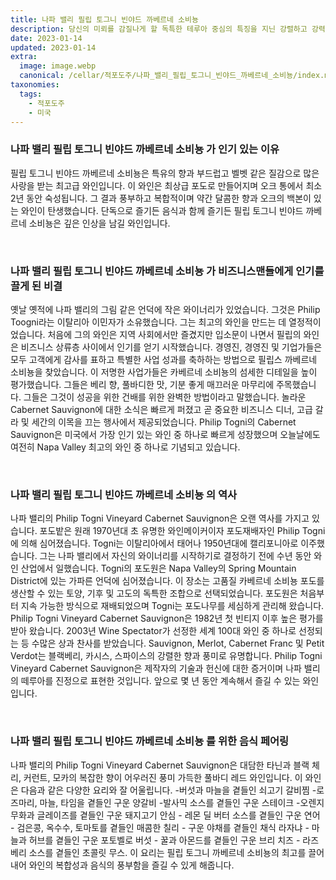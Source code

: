```yaml
---
title: 나파 밸리 필립 토그니 빈야드 까베르네 소비뇽
description: 당신의 미뢰를 감질나게 할 독특한 테루아 중심의 특징을 지닌 강렬하고 강력한 와인입니다.
date: 2023-01-14
updated: 2023-01-14
extra:
  image: image.webp
  canonical: /cellar/적포도주/나파_밸리_필립_토그니_빈야드_까베르네_소비뇽/index.md
taxonomies:
  tags: 
    - 적포도주
    - 미국
---
```



### 나파 밸리 필립 토그니 빈야드 까베르네 소비뇽 가 인기 있는 이유

필립 토그니 빈야드 까베르네 소비뇽은 특유의 향과 부드럽고 벨벳 같은 질감으로 많은 사랑을 받는 최고급 와인입니다. 이 와인은 최상급 포도로 만들어지며 오크 통에서 최소 2년 동안 숙성됩니다. 그 결과 풍부하고 복합적이며 약간 달콤한 향과 오크의 백본이 있는 와인이 탄생했습니다. 단독으로 즐기든 음식과 함께 즐기든 필립 토그니 빈야드 까베르네 소비뇽은 깊은 인상을 남길 와인입니다.

&nbsp;  

### 나파 밸리 필립 토그니 빈야드 까베르네 소비뇽 가 비즈니스맨들에게 인기를 끌게 된 비결

옛날 옛적에 나파 밸리의 그림 같은 언덕에 작은 와이너리가 있었습니다. 그것은 Philip Toogni라는 이탈리아 이민자가 소유했습니다. 그는 최고의 와인을 만드는 데 열정적이었습니다. 처음에 그의 와인은 지역 사회에서만 즐겼지만 입소문이 나면서 필립의 와인은 비즈니스 상류층 사이에서 인기를 얻기 시작했습니다. 경영진, 경영진 및 기업가들은 모두 고객에게 감사를 표하고 특별한 사업 성과를 축하하는 방법으로 필립스 까베르네 소비뇽을 찾았습니다. 이 저명한 사업가들은 카베르네 소비뇽의 섬세한 디테일을 높이 평가했습니다. 그들은 베리 향, 풀바디한 맛, 기분 좋게 매끄러운 마무리에 주목했습니다. 그들은 그것이 성공을 위한 건배를 위한 완벽한 방법이라고 말했습니다. 놀라운 Cabernet Sauvignon에 대한 소식은 빠르게 퍼졌고 곧 중요한 비즈니스 디너, 고급 갈라 및 세간의 이목을 끄는 행사에서 제공되었습니다. Philip Togni의 Cabernet Sauvignon은 미국에서 가장 인기 있는 와인 중 하나로 빠르게 성장했으며 오늘날에도 여전히 Napa Valley 최고의 와인 중 하나로 기념되고 있습니다.

&nbsp;  

### 나파 밸리 필립 토그니 빈야드 까베르네 소비뇽 의 역사

나파 밸리의 Philip Togni Vineyard Cabernet Sauvignon은 오랜 역사를 가지고 있습니다. 포도밭은 원래 1970년대 초 유명한 와인메이커이자 포도재배자인 Philip Togni에 의해 심어졌습니다. Togni는 이탈리아에서 태어나 1950년대에 캘리포니아로 이주했습니다. 그는 나파 밸리에서 자신의 와이너리를 시작하기로 결정하기 전에 수년 동안 와인 산업에서 일했습니다. Togni의 포도원은 Napa Valley의 Spring Mountain District에 있는 가파른 언덕에 심어졌습니다. 이 장소는 고품질 카베르네 소비뇽 포도를 생산할 수 있는 토양, 기후 및 고도의 독특한 조합으로 선택되었습니다. 포도원은 처음부터 지속 가능한 방식으로 재배되었으며 Togni는 포도나무를 세심하게 관리해 왔습니다. Philip Togni Vineyard Cabernet Sauvignon은 1982년 첫 빈티지 이후 높은 평가를 받아 왔습니다. 2003년 Wine Spectator가 선정한 세계 100대 와인 중 하나로 선정되는 등 수많은 상과 찬사를 받았습니다. Sauvignon, Merlot, Cabernet Franc 및 Petit Verdot는 블랙베리, 카시스, 스파이스의 강렬한 향과 풍미로 유명합니다. Philip Togni Vineyard Cabernet Sauvignon은 제작자의 기술과 헌신에 대한 증거이며 나파 밸리의 떼루아를 진정으로 표현한 것입니다. 앞으로 몇 년 동안 계속해서 즐길 수 있는 와인입니다.

&nbsp;  

### 나파 밸리 필립 토그니 빈야드 까베르네 소비뇽 를 위한 음식 페어링

나파 밸리의 Philip Togni Vineyard Cabernet Sauvignon은 대담한 타닌과 블랙 체리, 커런트, 모카의 복잡한 향이 어우러진 풍미 가득한 풀바디 레드 와인입니다. 이 와인은 다음과 같은 다양한 요리와 잘 어울립니다. -버섯과 마늘을 곁들인 쇠고기 갈비찜 -로즈마리, 마늘, 타임을 곁들인 구운 양갈비 -발사믹 소스를 곁들인 구운 스테이크 -오렌지 무화과 글레이즈를 곁들인 구운 돼지고기 안심 - 레몬 딜 버터 소스를 곁들인 구운 연어 - 검은콩, 옥수수, 토마토를 곁들인 매콤한 칠리 - 구운 야채를 곁들인 채식 라자냐 - 마늘과 허브를 곁들인 구운 포토벨로 버섯 - 꿀과 아몬드를 곁들인 구운 브리 치즈 - 라즈베리 소스를 곁들인 초콜릿 무스. 이 요리는 필립 토그니 까베르네 소비뇽의 최고를 끌어내어 와인의 복합성과 음식의 풍부함을 즐길 수 있게 해줍니다.

&nbsp;  

